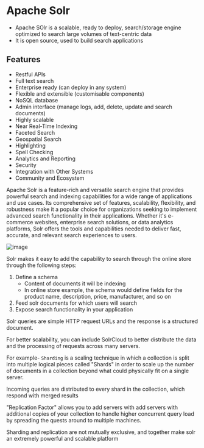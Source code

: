 # Apache Solr
- Apache SOlr is a scalable, ready to deploy, search/storage engine optimized to search large volumes of text-centric data
- It is open source, used to build search applications

## Features
- Restful APIs
- Full text search
- Enterprise ready (can deploy in any system)
- Flexible and extensible (customisable components)
- NoSQL database
- Admin interface (manage logs, add, delete, update and search documents)
- Highly scalable
- Near Real-Time Indexing
- Faceted Search
- Geospatial Search
- Highlighting
- Spell Checking
- Analytics and Reporting
- Security
- Integration with Other Systems
- Community and Ecosystem

Apache Solr is a feature-rich and versatile search engine that provides powerful search and indexing capabilities for a wide range of applications and use cases. Its comprehensive set of features, scalability, flexibility, and robustness make it a popular choice for organizations seeking to implement advanced search functionality in their applications. Whether it's e-commerce websites, enterprise search solutions, or data analytics platforms, Solr offers the tools and capabilities needed to deliver fast, accurate, and relevant search experiences to users.



![image](https://github.com/coder-1304/Apache-Solr-doc/assets/121802518/8f645f64-d13a-420c-973a-7c16e8fef990)


Solr makes it easy to add the capability to search through the online store through the following steps:
1. Define a schema
   - Content of documents it will be indexing
   - In online store example, the schema would define fields for the product name, description, price, manufacturer, and so on
2. Feed solr documents for which users will search
3. Expose search functionality in your application

Solr queries are simple HTTP request URLs and the response is a structured document.

For better scalability, you can include SolrCloud to better distribute the data and the processing of requests across many servers.

For example- `Sharding` is a scaling technique in which a collection is split into multiple logical pieces called "Shards" in order to scale up the number of documents in a collection beyond what could physically fit on a single server.

Incoming queries are distributed to every shard in the collection, which respond with merged results

"Replication Factor" allows you to add servers with add servers with additional copies of your collection to handle higher concurrent query load by spreading the quests around to multiple machines.

Sharding and replication are not mutually exclusive, and together make solr an extremely powerful and scalable platform 
